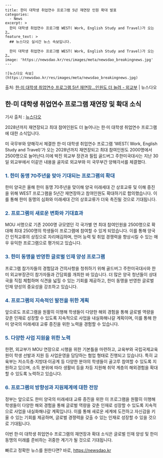     ---
    title: 한미 대학생 취업연수 프로그램 5년 재연장 인원 확대 발표
    categories:
      - News
    excerpt: >
      한미 대학생 취업연수 프로그램 WEST( Work, English Study and Travel)가 오는 2…
    feature_text: >
      ## 뉴스다오 실시간 뉴스 속보입니다.
    
      한미 대학생 취업연수 프로그램 WEST( Work, English Study and Travel)가 오는 2…
    image: 'https://newsdao.kr/res/images/meta/newsdao_breakingnews.jpg'
    ---
    
    ![뉴스다오 속보](https://newsdao.kr/res/images/meta/newsdao_breakingnews.jpg)

<p>출처: <a href="https://newsdao.kr/2708" rel="dofollow">한·미 대학생 취업연수 프로그램 5년 재연장…인원도 더 늘려 - 외교부</a> | 뉴스다오</p>

<h2 data-ke-size="size26">한·미 대학생 취업연수 프로그램 재연장 및 확대 소식</h2>
기사 출처 : <a href="https://newsdao.kr/2708">뉴스다오</a>

2028년까지 재연장되고 최대 참여인원도 더 늘어나는 한·미 대학생 취업연수 프로그램에 대한 소식입니다.

<p data-ke-size="size16">미 국무부와 양해각서 체결한 한·미 대학생 취업연수 프로그램 ‘WEST( Work, English Study and Travel)’가 오는 2028년까지 재연장되고 최대 참여인원도 2000명에서 2500명으로 늘어난다.이에 박진 외교부 장관과 필립 골드버그 주한미국대사는 지난 30일 외교부에서 이같은 내용을 골자로 외교부와 미 국무부간 양해각서를 체결했다.</p>

<h3 style="color: #1a5490;">1. 한미 동맹 70주년을 맞아 기대되는 프로그램의 확대</h3>
한미 양국은 올해 한미 동맹 70주년을 맞이해 양국 미래세대 간 상호교류 및 이해 증진을 위해 WEST 프로그램을 5년간 재연장하고 참여인원도 확대하기로 합의했습니다. 이를 통해 한미 동맹의 심화와 미래세대 간의 상호교류가 더욱 촉진될 것으로 기대됩니다.

<h3 style="color: #1a5490;">2. 프로그램의 새로운 변화와 기대효과</h3>
MOU 서명으로 기존 2000명 규모였던 각 국가별 연 최대 참여인원을 2500명으로 확대해 최대 2500명의 학생들이 프로그램에 참여할 수 있게 되었습니다. 이를 통해 양국 간 인적교류의 상징으로 자리매김하며, 언어 능력 및 취업 경쟁력을 향상시킬 수 있는 매우 유익한 프로그램으로 평가되고 있습니다.

<h3 style="color: #1a5490;">3. 한미 동맹을 반영한 글로벌 인재 양성 프로그램</h3>
프로그램 참가자들의 경험담과 건의사항을 청취하기 위해 골드버그 주한미국대사와 한미 외교부장관이 참가자들과 간담회를 개최한 바 있습니다. 더 많은 양국 청년들이 상대국을 직접 체험하며 식견을 넓힐 수 있는 기회를 제공하고, 한미 동맹을 반영한 글로벌 인재 양성의 중요성을 강조하고 있습니다.

<h3 style="color: #1a5490;">4. 프로그램의 지속적인 발전을 위한 계획</h3>
앞으로도 프로그램을 원활히 이행해 학생들이 다양한 해외 경험을 통해 글로벌 역량을 갖춘 인재로 성장할 수 있도록 지속적으로 사업을 내실화해나갈 계획이며, 이를 통해 한미 양국의 미래세대 교류 증진을 위한 노력을 경험할 수 있습니다.

<h3 style="color: #1a5490;">5. 다양한 사업 지원을 위한 노력</h3>
한편, 외교부가 MOU 연장으로 시행을 위한 기본틀을 마련하고, 교육부와 국립국제교육원이 학생 선발과 지원 등 사업운영을 담당하는 협업 형태로 진행되고 있습니다. 특히 교육부는 저소득층·지방대·이공계 등 다양한 분야의 학생들이 골고루 참여할 수 있도록 지원하고 있으며, 소득 분위에 따라 생활비 등을 차등 지원해 취약 계층의 해외경험을 확대할 수 있도록 노력하고 있습니다.

<h3 style="color: #1a5490;">6. 프로그램의 방향성과 지원체계에 대한 전망</h3>
정부는 앞으로도 한미 양국의 미래세대 교류 증진을 위한 이 프로그램을 원활히 이행해 학생들이 다양한 해외 경험을 통해 글로벌 역량을 갖춘 인재로 성장할 수 있도록 지속적으로 사업을 내실화해나갈 계획입니다. 이를 통해 새로운 세계에 도전하고 자신감을 키울 수 있는 기회를 제공하며, 글로벌 경쟁력을 갖출 수 있는 인재로 성장할 수 있을 것으로 기대됩니다.

이번 한·미 대학생 취업연수 프로그램의 재연장과 확대 소식은 글로벌 인재 양성 및 한미 동맹의 미래를 준비하는 귀중한 계기가 될 것으로 기대됩니다. 

빠르고 정확한 뉴스를 원한다면? 바로, <a href="https://newsdao.kr" rel="dofollow">https://newsdao.kr</a>


    
